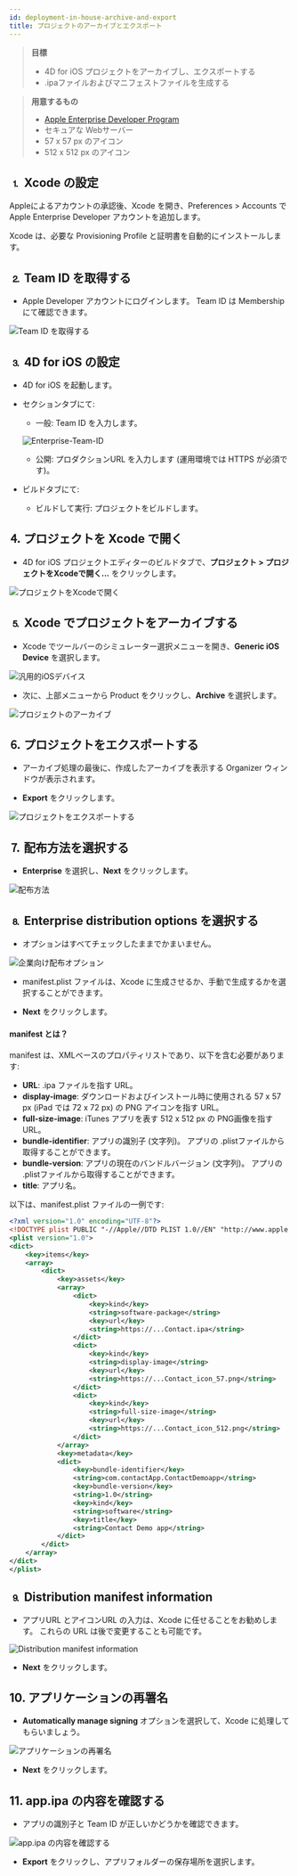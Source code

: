 ```yaml
---
id: deployment-in-house-archive-and-export
title: プロジェクトのアーカイブとエクスポート
---
```


> **目標**
> 
> * 4D for iOS プロジェクトをアーカイブし、エクスポートする
> * .ipaファイルおよびマニフェストファイルを生成する

> **用意するもの**
> 
> * [Apple Enterprise Developer Program](../tutorials/developer-program/register-apple-developer-enterprise-program)
> * セキュアな Webサーバー
> * 57 x 57 px のアイコン
> * 512 x 512 px のアイコン


## ⒈ Xcode の設定

Appleによるアカウントの承認後、Xcode を開き、Preferences > Accounts でApple Enterprise Developer アカウントを追加します。

Xcode は、必要な Provisioning Profile と証明書を自動的にインストールします。

## ⒉ Team ID を取得する

* Apple Developer アカウントにログインします。 Team ID は Membership にて確認できます。

![Team ID を取得する](img/Team-ID-4D-for-iOS.png)

## ⒊ 4D for iOS の設定

* 4D for iOS を起動します。

* セクションタブにて:

    * 一般: Team ID を入力します。

    ![Enterprise-Team-ID](img/Enterprise-Team-ID.png)

    * 公開: プロダクションURL を入力します (運用環境では HTTPS が必須です)。

* ビルドタブにて:
    * ビルドして実行: プロジェクトをビルドします。

## ⒋ プロジェクトを Xcode で開く

* 4D for iOS プロジェクトエディターのビルドタブで、**プロジェクト > プロジェクトをXcodeで開く...** をクリックします。

![プロジェクトをXcodeで開く ](img/Open-your-project-Xcode-4D-for-iOS.png)

## ⒌ Xcode でプロジェクトをアーカイブする

* Xcode でツールバーのシミュレーター選択メニューを開き、**Generic iOS Device** を選択します。

![汎用的iOSデバイス](img/Deployment-Generic-iOS-Device.png)

* 次に、上部メニューから Product をクリックし、**Archive** を選択します。

![プロジェクトのアーカイブ](img/Archive-your-Project.png)

## ⒍ プロジェクトをエクスポートする

* アーカイブ処理の最後に、作成したアーカイブを表示する Organizer ウィンドウが表示されます。

* **Export** をクリックします。

![プロジェクトをエクスポートする](img/Organizer-window-archive.png)

## ⒎ 配布方法を選択する

* **Enterprise** を選択し、**Next** をクリックします。

![配布方法](img/Distribution-Method-selection.png)

## ⒏ Enterprise distribution options を選択する

* オプションはすべてチェックしたままでかまいません。

![企業向け配布オプション](img/Enterprise-distribution-options.png)

* manifest.plist ファイルは、Xcode に生成させるか、手動で生成するかを選択することができます。

* **Next** をクリックします。

#### manifest とは？

manifest は、XMLベースのプロパティリストであり、以下を含む必要があります:

* **URL**: .ipa ファイルを指す URL。
* **display-image**: ダウンロードおよびインストール時に使用される 57 x 57 px (iPad では 72 x 72 px) の PNG アイコンを指す URL。
* **full-size-image**: iTunes アプリを表す 512 x 512 px の PNG画像を指す URL。
* **bundle-identifier**: アプリの識別子 (文字列)。 アプリの .plistファイルから取得することができます。
* **bundle-version**: アプリの現在のバンドルバージョン (文字列)。 アプリの .plistファイルから取得することができます。
* **title**: アプリ名。

以下は、manifest.plist ファイルの一例です:

```xml
<?xml version="1.0" encoding="UTF-8"?>
<!DOCTYPE plist PUBLIC "-//Apple//DTD PLIST 1.0//EN" "http://www.apple.com/DTDs/PropertyList-1.0.dtd">
<plist version="1.0">
<dict>
    <key>items</key>
    <array>
        <dict>
            <key>assets</key>
            <array>
                <dict>
                    <key>kind</key>
                    <string>software-package</string>
                    <key>url</key>
                    <string>https://...Contact.ipa</string>
                </dict>
                <dict>
                    <key>kind</key>
                    <string>display-image</string>
                    <key>url</key>
                    <string>https://...Contact_icon_57.png</string>
                </dict>
                <dict>
                    <key>kind</key>
                    <string>full-size-image</string>
                    <key>url</key>
                    <string>https://...Contact_icon_512.png</string>
                </dict>
            </array>
            <key>metadata</key>
            <dict>
                <key>bundle-identifier</key>
                <string>com.contactApp.ContactDemoapp</string>
                <key>bundle-version</key>
                <string>1.0</string>
                <key>kind</key>
                <string>software</string>
                <key>title</key>
                <string>Contact Demo app</string>
            </dict>
        </dict>
    </array>
</dict>
</plist>
```


## ⒐ Distribution manifest information

* アプリURL とアイコンURL の入力は、Xcode に任せることをお勧めします。 これらの URL は後で変更することも可能です。

![Distribution manifest information](img/Distribution-manifest-information.png)

* **Next** をクリックします。


## 10. アプリケーションの再署名

* **Automatically manage signing** オプションを選択して、Xcode に処理してもらいましょう。

![アプリケーションの再署名](img/Re-sign-your-application.png)

* **Next** をクリックします。

## 11. app.ipa の内容を確認する

* アプリの識別子と Team ID が正しいかどうかを確認できます。

![app.ipa の内容を確認する](img/Review-ipa-content.png)

* **Export** をクリックし、アプリフォルダーの保存場所を選択します。
